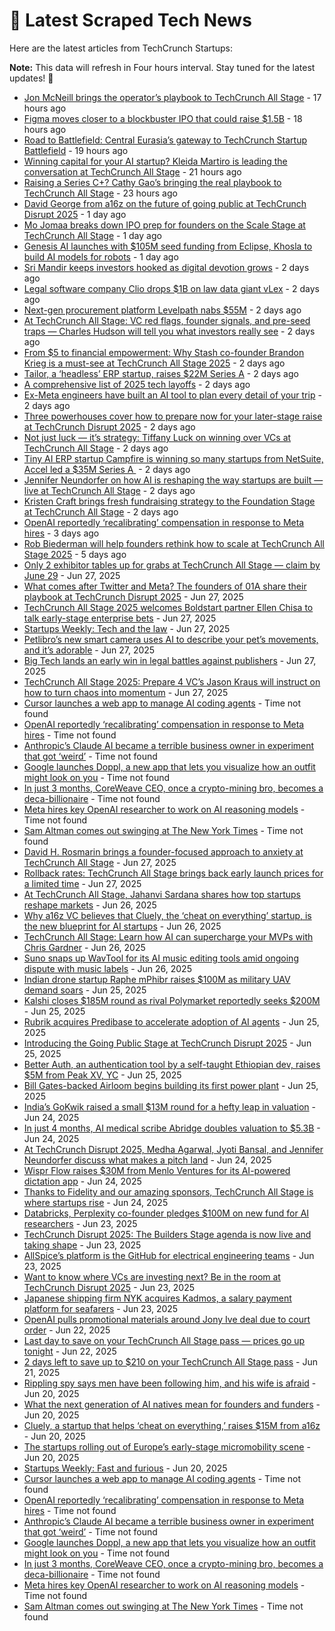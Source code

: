 
# 📰 Latest Scraped Tech News

Here are the latest articles from TechCrunch Startups:

**Note:** This data will refresh in Four hours interval. Stay tuned for the latest updates! 🔄
- [Jon McNeill brings the operator’s playbook to TechCrunch All Stage](https://techcrunch.com/2025/07/01/jon-mcneill-brings-the-operators-playbook-to-techcrunch-all-stage/) - 17 hours ago
- [Figma moves closer to a blockbuster IPO that could raise $1.5B](https://techcrunch.com/2025/07/01/figma-moves-closer-to-a-blockbuster-ipo-that-could-raise-1-5b/) - 18 hours ago
- [Road to Battlefield: Central Eurasia’s gateway to TechCrunch Startup Battlefield](https://techcrunch.com/2025/07/01/road-to-battlefield-central-eurasias-gateway-to-techcrunch-startup-battlefield/) - 19 hours ago
- [Winning capital for your AI startup? Kleida Martiro is leading the conversation at TechCrunch All Stage](https://techcrunch.com/2025/07/01/winning-capital-for-your-ai-startup-kleida-martiro-is-leading-the-conversation-at-techcrunch-all-stage/) - 21 hours ago
- [Raising a Series C+? Cathy Gao’s bringing the real playbook to TechCrunch All Stage](https://techcrunch.com/2025/07/01/raising-a-series-c-cathy-gaos-bringing-the-real-playbook-to-techcrunch-all-stage/) - 23 hours ago
- [David George from a16z on the future of going public at TechCrunch Disrupt 2025](https://techcrunch.com/2025/07/01/david-george-on-the-future-of-going-public-at-techcrunch-disrupt-2025/) - 1 day ago
- [Mo Jomaa breaks down IPO prep for founders on the Scale Stage at TechCrunch All Stage](https://techcrunch.com/2025/07/01/mo-jomaa-breaks-down-ipo-prep-for-founders-on-the-scale-stage-at-techcrunch-all-stage/) - 1 day ago
- [Genesis AI launches with $105M seed funding from Eclipse, Khosla to build AI models for robots](https://techcrunch.com/2025/07/01/genesis-ai-launches-with-105m-seed-funding-from-eclipse-khosla-to-build-ai-models-for-robots/) - 1 day ago
- [Sri Mandir keeps investors hooked as digital devotion grows](https://techcrunch.com/2025/06/30/sri-mandir-keeps-investors-hooked-as-digital-devotion-grows/) - 2 days ago
- [Legal software company Clio drops $1B on law data giant vLex](https://techcrunch.com/2025/06/30/legal-software-company-clio-drops-1b-on-law-data-giant-vlex/) - 2 days ago
- [Next-gen procurement platform Levelpath nabs $55M](https://techcrunch.com/2025/06/30/next-gen-procurement-platform-levelpath-nabs-55m/) - 2 days ago
- [At TechCrunch All Stage: VC red flags, founder signals, and pre-seed traps — Charles Hudson will tell you what investors really see](https://techcrunch.com/2025/06/30/at-techcrunch-all-stage-vc-red-flags-founder-signals-and-pre-seed-traps-charles-hudson-will-tell-you-what-investors-really-see/) - 2 days ago
- [From $5 to financial empowerment: Why Stash co-founder Brandon Krieg is a must-see at TechCrunch All Stage 2025](https://techcrunch.com/2025/06/30/from-5-to-financial-empowerment-why-stash-co-founder-brandon-krieg-is-a-must-see-at-techcrunch-all-stage-2025/) - 2 days ago
- [Tailor, a ‘headless’ ERP startup, raises $22M Series A](https://techcrunch.com/2025/06/30/tailor-a-headless-erp-startup-raises-22m-series-a/) - 2 days ago
- [A comprehensive list of 2025 tech layoffs](https://techcrunch.com/2025/06/30/tech-layoffs-2025-list/) - 2 days ago
- [Ex-Meta engineers have built an AI tool to plan every detail of your trip](https://techcrunch.com/2025/06/30/former-meta-engineers-airial-travel-tool-helps-travelers-solve-logistics-planning-with-ai/) - 2 days ago
- [Three powerhouses cover how to prepare now for your later-stage raise at TechCrunch Disrupt 2025](https://techcrunch.com/2025/06/30/how-to-prepare-now-for-your-later-stage-raise-at-techcrunch-disrupt-2025/) - 2 days ago
- [Not just luck — it’s strategy: Tiffany Luck on winning over VCs at TechCrunch All Stage](https://techcrunch.com/2025/06/30/not-just-luck-its-strategy-tiffany-luck-on-winning-over-vcs-at-techcrunch-all-stage/) - 2 days ago
- [Tiny AI ERP startup Campfire is winning so many startups from NetSuite, Accel led a $35M Series A ](https://techcrunch.com/2025/06/30/tiny-ai-erp-startup-campfire-is-winning-so-many-startups-from-netsuite-accel-led-a-35m-series-a/) - 2 days ago
- [Jennifer Neundorfer on how AI is reshaping the way startups are built — live at TechCrunch All Stage](https://techcrunch.com/2025/06/30/jennifer-neundorfer-on-how-ai-is-reshaping-the-way-startups-are-built-live-at-techcrunch-all-stage/) - 2 days ago
- [Kristen Craft brings fresh fundraising strategy to the Foundation Stage at TechCrunch All Stage](https://techcrunch.com/2025/06/30/kristen-craft-brings-fresh-fundraising-strategy-to-the-foundation-stage-at-techcrunch-all-stage/) - 2 days ago
- [OpenAI reportedly ‘recalibrating’ compensation in response to Meta hires](https://techcrunch.com/2025/06/29/openai-reportedly-recalibrating-compensation-in-response-to-meta-hires/) - 3 days ago
- [Rob Biederman will help founders rethink how to scale at TechCrunch All Stage 2025](https://techcrunch.com/2025/06/27/at-techcrunch-all-stage-2025-rob-biederman-will-help-founders-rethink-how-to-scale/) - 5 days ago
- [Only 2 exhibitor tables up for grabs at TechCrunch All Stage — claim by June 29](https://techcrunch.com/2025/06/27/only-2-exhibitor-tables-up-for-grabs-at-techcrunch-all-stage-claim-by-june-29/) - Jun 27, 2025
- [What comes after Twitter and Meta? The founders of 01A share their playbook at TechCrunch Disrupt 2025](https://techcrunch.com/2025/06/27/what-comes-after-twitter-and-meta-the-founders-of-01a-share-their-playbook-at-techcrunch-disrupt-2025/) - Jun 27, 2025
- [TechCrunch All Stage 2025 welcomes Boldstart partner Ellen Chisa to talk early-stage enterprise bets](https://techcrunch.com/2025/06/27/techcrunch-all-stage-2025-welcomes-boldstart-partner-ellen-chisa-to-talk-early-stage-enterprise-bets/) - Jun 27, 2025
- [Startups Weekly: Tech and the law](https://techcrunch.com/2025/06/27/startups-weekly-tech-and-the-law/) - Jun 27, 2025
- [Petlibro’s new smart camera uses AI to describe your pet’s movements, and it’s adorable](https://techcrunch.com/2025/06/27/petlibros-new-smart-camera-uses-ai-to-describe-your-pets-movements-and-its-adorable/) - Jun 27, 2025
- [Big Tech lands an early win in legal battles against publishers](https://techcrunch.com/podcast/big-tech-lands-an-early-win-in-legal-battles-against-publishers/) - Jun 27, 2025
- [TechCrunch All Stage 2025: Prepare 4 VC’s Jason Kraus will instruct on how to turn chaos into momentum](https://techcrunch.com/2025/06/27/techcrunch-all-stage-2025-prepare-4-vcs-jason-kraus-will-instruct-on-how-to-turn-chaos-into-momentum/) - Jun 27, 2025
- [Cursor launches a web app to manage AI coding agents](https://techcrunch.com/2025/06/30/cursor-launches-a-web-app-to-manage-ai-coding-agents/) - Time not found
- [OpenAI reportedly ‘recalibrating’ compensation in response to Meta hires](https://techcrunch.com/2025/06/29/openai-reportedly-recalibrating-compensation-in-response-to-meta-hires/) - Time not found
- [Anthropic’s Claude AI became a terrible business owner in experiment that got ‘weird’](https://techcrunch.com/2025/06/28/anthropics-claude-ai-became-a-terrible-business-owner-in-experiment-that-got-weird/) - Time not found
- [Google launches Doppl, a new app that lets you visualize how an outfit might look on you](https://techcrunch.com/2025/06/26/google-launches-doppl-a-new-app-that-lets-you-visualize-how-an-outfit-might-look-on-you/) - Time not found
- [In just 3 months, CoreWeave CEO, once a crypto-mining bro, becomes a deca-billionaire](https://techcrunch.com/2025/06/26/in-just-3-months-coreweave-ceo-once-a-crypto-mining-bro-becomes-a-deca-billionaire/) - Time not found
- [Meta hires key OpenAI researcher to work on AI reasoning models](https://techcrunch.com/2025/06/26/meta-hires-key-openai-researcher-to-work-on-ai-reasoning-models/) - Time not found
- [Sam Altman comes out swinging at The New York Times](https://techcrunch.com/2025/06/25/sam-altman-comes-out-swinging-at-the-new-york-times/) - Time not found
- [David H. Rosmarin brings a founder-focused approach to anxiety at TechCrunch All Stage](https://techcrunch.com/2025/06/27/david-h-rosmarin-brings-a-founder-focused-approach-to-anxiety-at-techcrunch-all-stage/) - Jun 27, 2025
- [Rollback rates: TechCrunch All Stage brings back early launch prices for a limited time](https://techcrunch.com/2025/06/27/rollback-rates-techcrunch-all-stage-brings-back-early-launch-prices-for-a-limited-time/) - Jun 27, 2025
- [At TechCrunch All Stage, Jahanvi Sardana shares how top startups reshape markets](https://techcrunch.com/2025/06/26/new-session-at-techcrunch-all-stage-jahanvi-sardana-on-how-top-startups-reshape-markets/) - Jun 26, 2025
- [Why a16z VC believes that Cluely, the ‘cheat on everything’ startup, is the new blueprint for AI startups](https://techcrunch.com/2025/06/26/why-a16z-vc-believes-that-cluely-the-cheat-on-everything-startup-is-the-new-blueprint-for-ai-startups/) - Jun 26, 2025
- [TechCrunch All Stage: Learn how AI can supercharge your MVPs with Chris Gardner](https://techcrunch.com/2025/06/26/techcrunch-all-stage-learn-how-ai-can-supercharge-your-mvps-with-chris-gardner/) - Jun 26, 2025
- [Suno snaps up WavTool for its AI music editing tools amid ongoing dispute with music labels](https://techcrunch.com/2025/06/26/suno-snaps-up-wavtool-for-its-ai-music-editing-tools-amid-ongoing-dispute-with-music-labels/) - Jun 26, 2025
- [Indian drone startup Raphe mPhibr raises $100M as military UAV demand soars](https://techcrunch.com/2025/06/25/indian-drone-startup-raphe-mphibr-raises-100m-as-military-uav-demand-soars/) - Jun 25, 2025
- [Kalshi closes $185M round as rival Polymarket reportedly seeks $200M](https://techcrunch.com/2025/06/25/kalshi-closes-185m-round-as-rival-polymarket-reportedly-seeks-200m/) - Jun 25, 2025
- [Rubrik acquires Predibase to accelerate adoption of AI agents](https://techcrunch.com/2025/06/25/rubrik-acquires-predibase-to-accelerate-adoption-of-ai-agents/) - Jun 25, 2025
- [Introducing the Going Public Stage at TechCrunch Disrupt 2025](https://techcrunch.com/2025/06/25/introducing-the-going-public-stage-at-techcrunch-disrupt-2025/) - Jun 25, 2025
- [Better Auth, an authentication tool by a self-taught Ethiopian dev, raises $5M from Peak XV, YC](https://techcrunch.com/2025/06/25/this-self-taught-ethiopian-dev-built-an-authentication-tool-and-got-into-yc/) - Jun 25, 2025
- [Bill Gates-backed Airloom begins building its first power plant](https://techcrunch.com/2025/06/25/bill-gates-backed-airloom-begins-building-its-first-power-plant/) - Jun 25, 2025
- [India’s GoKwik raised a small $13M round for a hefty leap in valuation](https://techcrunch.com/2025/06/24/indias-gokwik-raised-a-small-13m-round-for-a-hefty-leap-in-valuation/) - Jun 24, 2025
- [In just 4 months, AI medical scribe Abridge doubles valuation to $5.3B](https://techcrunch.com/2025/06/24/in-just-4-months-ai-medical-scribe-abridge-doubles-valuation-to-5-3b/) - Jun 24, 2025
- [At TechCrunch Disrupt 2025, Medha Agarwal, Jyoti Bansal, and Jennifer Neundorfer discuss what makes a pitch land](https://techcrunch.com/2025/06/24/at-techcrunch-disrupt-2025-medha-agarwal-jyoti-bansal-and-jennifer-neundorfer-discuss-what-makes-a-pitch-land/) - Jun 24, 2025
- [Wispr Flow raises $30M from Menlo Ventures for its AI-powered dictation app](https://techcrunch.com/2025/06/24/wispr-flow-raises-30m-from-menlo-ventures-for-its-ai-powered-dictation-app/) - Jun 24, 2025
- [Thanks to Fidelity and our amazing sponsors, TechCrunch All Stage is where startups rise](https://techcrunch.com/2025/06/24/thanks-to-fidelity-and-our-amazing-sponsors-techcrunch-all-stage-is-where-startups-rise/) - Jun 24, 2025
- [Databricks, Perplexity co-founder pledges $100M on new fund for AI researchers](https://techcrunch.com/2025/06/23/databricks-perplexity-co-founder-pledges-100m-on-new-fund-for-ai-researchers/) - Jun 23, 2025
- [TechCrunch Disrupt 2025: The Builders Stage agenda is now live and taking shape](https://techcrunch.com/2025/06/23/techcrunch-disrupt-2025-the-builders-stage-agenda-is-now-live-and-taking-shape/) - Jun 23, 2025
- [AllSpice’s platform is the GitHub for electrical engineering teams](https://techcrunch.com/2025/06/23/allspices-platform-is-the-github-for-electrical-engineering-teams/) - Jun 23, 2025
- [Want to know where VCs are investing next? Be in the room at TechCrunch Disrupt 2025](https://techcrunch.com/2025/06/23/want-to-know-where-vcs-are-investing-next-be-in-the-room-at-techcrunch-disrupt-2025/) - Jun 23, 2025
- [Japanese shipping firm NYK acquires Kadmos, a salary payment platform for seafarers](https://techcrunch.com/2025/06/23/japanese-shipping-firm-nyk-acquires-kadmos-a-salary-payment-platform-for-seafarers/) - Jun 23, 2025
- [OpenAI pulls promotional materials around Jony Ive deal due to court order](https://techcrunch.com/2025/06/22/openai-pulls-promotional-materials-around-jony-ive-deal/) - Jun 22, 2025
- [Last day to save on your TechCrunch All Stage pass — prices go up tonight](https://techcrunch.com/2025/06/22/last-day-to-save-on-your-techcrunch-all-stage-pass-prices-go-up-tonight/) - Jun 22, 2025
- [2 days left to save up to $210 on your TechCrunch All Stage pass](https://techcrunch.com/2025/06/21/2-days-left-to-save-up-to-210-on-your-techcrunch-all-stage-pass/) - Jun 21, 2025
- [Rippling spy says men have been following him, and his wife is afraid](https://techcrunch.com/2025/06/20/rippling-spy-says-men-have-been-following-him-and-his-wife-is-afraid/) - Jun 20, 2025
- [What the next generation of AI natives mean for founders and funders](https://techcrunch.com/video/what-the-next-generation-of-ai-natives-mean-for-founders-and-funders/) - Jun 20, 2025
- [Cluely, a startup that helps ‘cheat on everything,’ raises $15M from a16z](https://techcrunch.com/2025/06/20/cluely-a-startup-that-helps-cheat-on-everything-raises-15m-from-a16z/) - Jun 20, 2025
- [The startups rolling out of Europe’s early-stage micromobility scene](https://techcrunch.com/2025/06/20/the-startups-rolling-out-of-europes-early-stage-micromobility-scene/) - Jun 20, 2025
- [Startups Weekly: Fast and furious](https://techcrunch.com/2025/06/20/startups-weekly-fast-and-furious/) - Jun 20, 2025
- [Cursor launches a web app to manage AI coding agents](https://techcrunch.com/2025/06/30/cursor-launches-a-web-app-to-manage-ai-coding-agents/) - Time not found
- [OpenAI reportedly ‘recalibrating’ compensation in response to Meta hires](https://techcrunch.com/2025/06/29/openai-reportedly-recalibrating-compensation-in-response-to-meta-hires/) - Time not found
- [Anthropic’s Claude AI became a terrible business owner in experiment that got ‘weird’](https://techcrunch.com/2025/06/28/anthropics-claude-ai-became-a-terrible-business-owner-in-experiment-that-got-weird/) - Time not found
- [Google launches Doppl, a new app that lets you visualize how an outfit might look on you](https://techcrunch.com/2025/06/26/google-launches-doppl-a-new-app-that-lets-you-visualize-how-an-outfit-might-look-on-you/) - Time not found
- [In just 3 months, CoreWeave CEO, once a crypto-mining bro, becomes a deca-billionaire](https://techcrunch.com/2025/06/26/in-just-3-months-coreweave-ceo-once-a-crypto-mining-bro-becomes-a-deca-billionaire/) - Time not found
- [Meta hires key OpenAI researcher to work on AI reasoning models](https://techcrunch.com/2025/06/26/meta-hires-key-openai-researcher-to-work-on-ai-reasoning-models/) - Time not found
- [Sam Altman comes out swinging at The New York Times](https://techcrunch.com/2025/06/25/sam-altman-comes-out-swinging-at-the-new-york-times/) - Time not found
